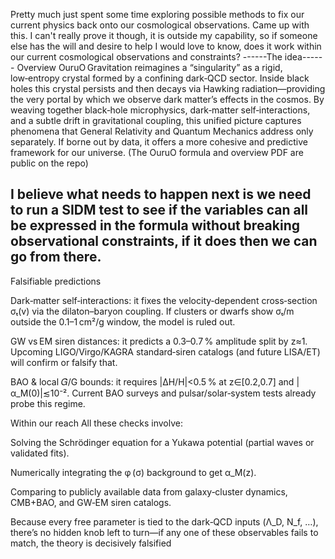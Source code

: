 Pretty much just spent some time exploring possible methods to fix our current physics back onto our cosmological observations. Came up with this. I can't really prove it though, it is outside my capability, 
so if someone else has the will and desire to help I would love to know, does it work within our current cosmological observations and constraints?
------The idea------
Overview
OuruO Gravitation reimagines a “singularity” as a rigid, low‑entropy crystal formed by a confining dark‑QCD sector. Inside black holes this crystal persists and then decays via Hawking radiation—providing the very portal by which we observe dark matter’s effects in the cosmos.
By weaving together black‑hole microphysics, dark‑matter self‑interactions, and a subtle drift in gravitational coupling, this unified picture captures phenomena that General Relativity and Quantum Mechanics address only separately. If borne out by data, it offers a more cohesive and predictive framework for our universe. 
(The OuruO formula and overview PDF are public on the repo)

I believe what needs to happen next is we need to run a SIDM test to see if the variables can all be expressed in the formula without breaking observational constraints, if it does then we can go from there.
----------------------------

Falsifiable predictions

Dark‑matter self‑interactions: it fixes the velocity‑dependent cross‑section σₜ(v) via the dilaton–baryon coupling. If clusters or dwarfs show σₜ/m outside the 0.1–1 cm²/g window, the model is ruled out.

GW vs EM siren distances: it predicts a 0.3–0.7 % amplitude split by z≈1. Upcoming LIGO/Virgo/KAGRA standard‑siren catalogs (and future LISA/ET) will confirm or falsify that.

BAO & local 𝐺̇/G bounds: it requires |ΔH/H|<0.5 % at z∈[0.2,0.7] and |α_M(0)|≲10⁻². Current BAO surveys and pulsar/solar‑system tests already probe this regime.

Within our reach
All these checks involve:

Solving the Schrödinger equation for a Yukawa potential (partial waves or validated fits).

Numerically integrating the φ (σ) background to get α_M(z).

Comparing to publicly available data from galaxy‑cluster dynamics, CMB+BAO, and GW‑EM siren catalogs.

Because every free parameter is tied to the dark‑QCD inputs (Λ_D, N_f, …), there’s no hidden knob left to turn—if any one of these observables fails to match, the theory is decisively falsified
